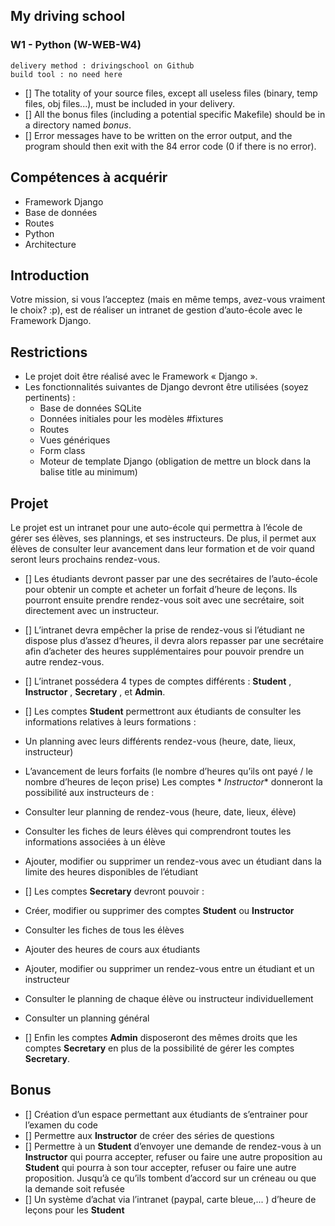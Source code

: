 ## My driving school

### W1 - Python (W-WEB-W4)

```
delivery method : drivingschool on Github
build tool : no need here
```

- [] The totality of your source files, except all useless files (binary, temp files, obj files...), must be included in
  your delivery.
- [] All the bonus files (including a potential specific Makefile) should be in a directory named _bonus_.
- [] Error messages have to be written on the error output, and the program should then exit with the 84 error code (0
  if there is no error).

## Compétences à acquérir

- Framework Django
- Base de données
- Routes
- Python
- Architecture

## Introduction

Votre mission, si vous l’acceptez (mais en même temps, avez-vous vraiment le choix? :p), est de réaliser un intranet de
gestion d’auto-école avec le Framework Django.

## Restrictions

- Le projet doit être réalisé avec le Framework « Django ».
- Les fonctionnalités suivantes de Django devront être utilisées (soyez pertinents) :
    - Base de données SQLite
    - Données initiales pour les modèles #fixtures
    - Routes
    - Vues génériques
    - Form class
    - Moteur de template Django (obligation de mettre un block dans la balise title au minimum)

## Projet

Le projet est un intranet pour une auto-école qui permettra à l’école de gérer ses élèves, ses plannings, et ses
instructeurs. De plus, il permet aux élèves de consulter leur avancement dans leur formation et de voir quand seront
leurs prochains rendez-vous.

- [] Les étudiants devront passer par une des secrétaires de l’auto-école pour obtenir un compte et acheter un forfait
  d’heure de leçons. Ils pourront ensuite prendre rendez-vous soit avec une secrétaire, soit directement avec un
  instructeur.
- [] L’intranet devra empêcher la prise de rendez-vous si l’étudiant ne dispose plus d’assez d’heures, il devra alors
  repasser par une secrétaire afin d’acheter des heures supplémentaires pour pouvoir prendre un autre rendez-vous.
- [] L’intranet possédera 4 types de comptes différents : **Student** , **Instructor** , **Secretary** , et **Admin**.
- [] Les comptes **Student** permettront aux étudiants de consulter les informations relatives à leurs formations :
- Un planning avec leurs différents rendez-vous (heure, date, lieux, instructeur)
- L’avancement de leurs forfaits (le nombre d’heures qu’ils ont payé / le nombre d’heures de leçon prise) Les comptes *
  *Instructor** donneront la possibilité aux instructeurs de :

- Consulter leur planning de rendez-vous (heure, date, lieux, élève)
- Consulter les fiches de leurs élèves qui comprendront toutes les informations associées à un élève
- Ajouter, modifier ou supprimer un rendez-vous avec un étudiant dans la limite des heures disponibles de l’étudiant

- [] Les comptes **Secretary** devront pouvoir :

- Créer, modifier ou supprimer des comptes **Student** ou **Instructor**
- Consulter les fiches de tous les élèves
- Ajouter des heures de cours aux étudiants
- Ajouter, modifier ou supprimer un rendez-vous entre un étudiant et un instructeur
- Consulter le planning de chaque élève ou instructeur individuellement
- Consulter un planning général

- [] Enfin les comptes **Admin** disposeront des mêmes droits que les comptes **Secretary** en plus de la possibilité de
  gérer les comptes **Secretary**.

## Bonus

- [] Création d’un espace permettant aux étudiants de s’entrainer pour l’examen du code
- [] Permettre aux **Instructor** de créer des séries de questions
- [] Permettre à un **Student** d’envoyer une demande de rendez-vous à un **Instructor** qui pourra accepter, refuser ou
  faire une autre proposition au **Student** qui pourra à son tour accepter, refuser ou faire une autre proposition.
  Jusqu’à ce qu’ils tombent d’accord sur un créneau ou que la demande soit refusée
- [] Un système d’achat via l’intranet (paypal, carte bleue,... ) d’heure de leçons pour les **Student**
